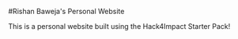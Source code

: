 #Rishan Baweja's Personal Website

This is a personal website built using the Hack4Impact Starter Pack!
